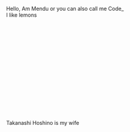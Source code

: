 Hello, Am Mendu or you can also call me Code_
<br />
I like lemons
<br />
<br />
<br />
<br />
<br />
<br />
<br />
<br />
<br />
<br />
<br />
<br />
<br />
<br />
<br />
<br />
<br />
Takanashi Hoshino is my wife
